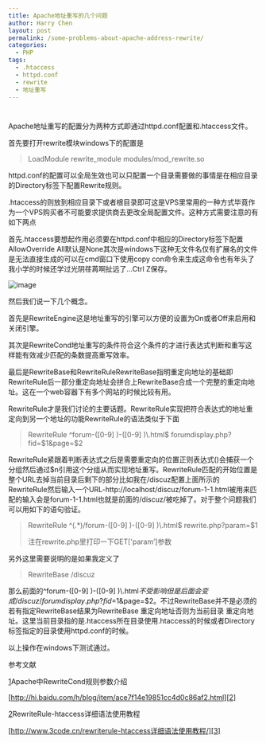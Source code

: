 ```yaml
---
title: Apache地址重写的几个问题
author: Harry Chen
layout: post
permalink: /some-problems-about-apache-address-rewrite/
categories:
  - PHP
tags:
  - .htaccess
  - httpd.conf
  - rewrite
  - 地址重写
---
```

# 

Apache地址重写的配置分为两种方式即通过httpd.conf配置和.htaccess文件。

首先要打开rewrite模块windows下的配置是

> LoadModule rewrite_module modules/mod_rewrite.so

httpd.conf的配置可以全局生效也可以只配置一个目录需要做的事情是在相应目录的Directory标签下配置Rewrite规则。

.htaccess的则放到相应目录下或者根目录即可这是VPS里常用的一种方式毕竟作为一个VPS购买者不可能要求提供商去更改全局配置文件。这种方式需要注意的有如下两点

首先.htaccess要想起作用必须要在httpd.conf中相应的Directory标签下配置AllowOverride All默认是None其次是windows下这种无文件名仅有扩展名的文件是无法直接生成的可以在cmd窗口下使用copy con命令来生成这命令也有年头了我小学的时候还学过光阴荏苒啊扯远了…Ctrl Z保存。

![image][1]

然后我们说一下几个概念。

首先是RewriteEngine这是地址重写的引擎可以方便的设置为On或者Off来启用和关闭引擎。

其次是RewriteCond地址重写的条件符合这个条件的才进行表达式判断和重写这样能有效减少匹配的条数提高重写效率。

最后是RewriteBase和RewriteRuleRewriteBase指明重定向地址的基础即RewriteRule后一部分重定向地址会拼合上RewriteBase合成一个完整的重定向地址。这在一个web容器下有多个网站的时候比较有用。

RewriteRule才是我们讨论的主要话题。RewriteRule实现把符合表达式的地址重定向到另一个地址的功能RewriteRule的语法类似于下面

> RewriteRule ^forum-([0-9] )-([0-9] )\\.html$ forumdisplay.php?fid=$1&page=$2

RewriteRule紧跟着判断表达式之后是需要重定向的位置正则表达式()会捕获一个分组然后通过$n引用这个分组从而实现地址重写。RewriteRule匹配的开始位置是整个URL去掉当前目录后剩下的部分比如我在/discuz配置上面所示的RewriteRule然后输入一个URL-http://localhost/discuz/forum-1-1.html被用来匹配的输入会是forum-1-1.html也就是前面的/discuz/被吃掉了。对于整个问题我们可以用如下的语句验证。

> RewriteRule ^(.*)/forum-([0-9] )-([0-9] )\\.html$ rewrite.php?param=$1
>
> 注在rewrite.php里打印一下GET['param’]参数

另外这里需要说明的是如果我定义了

> RewriteBase /discuz

那么前面的^forum-([0-9] )-([0-9] )\\.html$不受影响但是后面会变成/discuz/forumdisplay.php?fid=$1&page=$2。不过RewriteBase并不是必须的若有指定RewriteBase结果为RewriteBase 重定向地址否则为当前目录 重定向地址。这里当前目录指的是.htaccess所在目录使用.htaccess的时候或者Directory标签指定的目录使用httpd.conf的时候。

以上操作在windows下测试通过。

参考文献

[1]Apache中RewriteCond规则参数介绍

[http://hi.baidu.com/һ/blog/item/ace7f14e19851cc4d0c86af2.html][2]

[2]RewriteRule-htaccess详细语法使用教程

[http://www.3code.cn/rewriterule-htaccess详细语法使用教程/][3]

   [1]: http://www.roybit.com/wp-content/uploads/2012/04/image_thumb.png (image)
   [2]: http://hi.baidu.com/%D2%BB/blog/item/ace7f14e19851cc4d0c86af2.html
   [3]: http://www.3code.cn/rewriterule-htaccess%E8%AF%A6%E7%BB%86%E8%AF%AD%E6%B3%95%E4%BD%BF%E7%94%A8%E6%95%99%E7%A8%8B/
